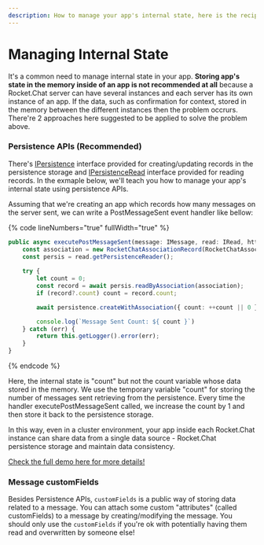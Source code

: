 ```yaml
---
description: How to manage your app's internal state, here is the recipe!
---
```


# Managing Internal State

It's a common need to manage internal state in your app. **Storing app's state in the memory inside of an app is not recommended at all** because a Rocket.Chat server can have several instances and each server has its own instance of an app. If the data, such as confirmation for context, stored in the memory between the different instances then the problem occrurs. There're 2 approaches here suggested to be applied to solve the problem above.

### Persistence APIs (Recommended)

There's [IPersistence](https://rocketchat.github.io/Rocket.Chat.Apps-engine/interfaces/accessors\_ipersistence.ipersistence.html) interface provided for creating/updating records in the persistence storage and [IPersistenceRead](https://rocketchat.github.io/Rocket.Chat.Apps-engine/interfaces/accessors\_ipersistenceread.ipersistenceread.html) interface provided for reading records. In the exmaple below, we'll teach you how to manage your app's internal state using persistence APIs.

Assuming that we're creating an app which records how many messages on the server sent, we can write a PostMessageSent event handler like bellow:

{% code lineNumbers="true" fullWidth="true" %}
```typescript
public async executePostMessageSent(message: IMessage, read: IRead, http: IHttp, persistence: IPersistence, modify: IModify): Promise<void> {
    const association = new RocketChatAssociationRecord(RocketChatAssociationModel.MISC, 'message-count');
    const persis = read.getPersistenceReader();
    
    try {
        let count = 0;
        const record = await persis.readByAssociation(association);
        if (record?.count) count = record.count;

        await persistence.createWithAssociation({ count: ++count || 0 }, association);

        console.log(`Message Sent Count: ${ count }`)
    } catch (err) {
        return this.getLogger().error(err);
    }
}
```
{% endcode %}

Here, the internal state is "count" but not the count variable whose data stored in the memory. We use the temporary variable "count" for storing the number of messages sent retrieving from the persistence. Every time the handler executePostMessageSent called, we increase the count by 1 and then store it back to the persistence storage.

In this way, even in a cluster environment, your app inside each Rocket.Chat instance can share data from a single data source - Rocket.Chat persistence storage and maintain data consistency.

[Check the full demo here for more details!](https://github.com/RocketChat/Apps.RocketChat.Tester/tree/recipes/managing-internal-state)

### Message customFields

Besides Persistence APIs, `customFields` is a public way of storing data related to a message. You can attach some custom "attributes" (called customFields) to a message by creating/modifying the message. You should only use the `customFields` if you're ok with potentially having them read and overwritten by someone else!
